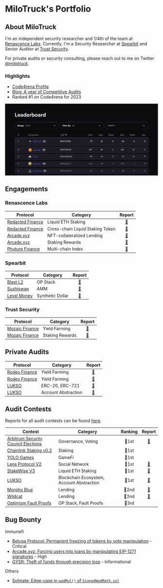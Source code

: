 # MiloTruck's Portfolio

## About MiloTruck

I'm an independent security researcher and 1/4th of the team at [Renascence Labs](https://renascence-labs.xyz/). Currently, I'm a Security Researcher at [Spearbit](https://spearbit.com/) and Senior Auditor at [Trust Security](https://www.trust-security.xyz/).

For private audits or security consulting, please reach out to me on Twitter [*@milotruck*](https://twitter.com/milotruck).

### Highlights

- [Code4rena Profile](https://code4rena.com/@MiloTruck)
- [Blog: A year of Competitive Audits](https://milotruck.github.io/blog/A-year-of-Competitive-Audits/)
- Ranked #1 on Code4rena for 2023

<img src="images/c4_leaderboard.png" width="900">

## Engagements

### Renascence Labs

| Protocol | Category |  Report |
| - | - | :-: |
| [Redacted Finance](https://redacted.finance/) | Liquid ETH Staking | [📄](/engagements/renascence/Redacted%20Finance%20(Institutional%20Pirex).pdf) |
| [Redacted Finance](https://redacted.finance/) | Cross-chain Liquid Staking Token | [📄](/engagements/renascence/Redacted%20Finance%20(Branded%20LST).pdf) |
| [Arcade.xyz](https://www.arcade.xyz/) | NFT-collateralized Lending | [📄](/engagements/renascence/Arcade.xyz%20(V4).pdf) |
| [Arcade.xyz](https://www.arcade.xyz/) | Staking Rewards | [📄](/engagements/renascence/Arcade.xyz%20(ARCD%20Staking).pdf) |
| [Phuture Finance](https://www.phuture.finance/) | Multi-chain Index | [📄](/engagements/renascence/Phuture%20Finance%20(V2).pdf) |

### Spearbit

| Protocol | Category | Report |
| - | - | :-: |
| [Blast L2](https://blast.io/) | OP Stack | [📄](/engagements/spearbit/Blast%20L2.pdf) |
| [Sushiswap](https://www.sushi.com/) | AMM | [📄](/engagements/spearbit/Sushiswap%20(RouteProcessor4).pdf) |
| [Level Money](https://withstable.com/) | Synthetic Dollar | [📄](/engagements/spearbit/Level%20Money%20(Staking).pdf) |

### Trust Security

| Protocol | Category | Report |
| - | - | :-: |
| [Mozaic Finance](https://mozaic.finance/) | Yield Farming | [📄](/engagements/trust/Mozaic%20(Thesus%20Vault).pdf) |
| [Mozaic Finance](https://mozaic.finance/) | Staking Rewards | [📄](/engagements/trust/Mozaic%20(xMOZ%20Staking).pdf) |

## Private Audits

| Protocol | Category | Report |
| - | - | :-: |
| [Rodeo Finance](https://www.rodeofinance.xyz/) |  Yield Farming | [📄](/solo/Rodeo%20Finance%20(Camelot%20V3%20Strategy).pdf) | 
| [Rodeo Finance](https://www.rodeofinance.xyz/) |  Yield Farming | [📄](/solo/Rodeo%20Finance%20(GMX%20GM%20Strategy).pdf) | 
| [LUKSO](https://lukso.network/) |  ERC-20, ERC-721 | [📄](/solo/LUKSO%20(LSP4,%20LSP7,%20LSP8).pdf) |
| [LUKSO](https://lukso.network/) |  Account Abstraction | [📄](/solo/LUKSO%20(LSP0,%20LSP6).pdf) |

## Audit Contests

Reports for all audit contests can be found [here](/contests/).

| Contest | Category | Ranking | Report |
| - | - | :-: | :-: |
| [Arbitrum Security Council Elections](https://code4rena.com/contests/2023-08-arbitrum-security-council-election-system) | Governance, Voting | 🥇1st | [📄](/contests/pdf/Arbitrum%20Security%20Council%20Elections.pdf) |
| [Chainlink Staking v0.2](https://code4rena.com/contests/2023-08-chainlink-staking-v02) | Staking | 🥇1st |  |
| [YOLO Games](https://cantina.xyz/competitions/a2c3cc6a-e384-495f-9751-5d7e657bc219/leaderboard) | GameFi | 🥇1st |  |
| [Lens Protocol V2](https://code4rena.com/contests/2023-07-lens-protocol-v2) | Social Network | 🥇1st |[📄](/contests/2023-07-lens.md) |
| [StakeWise V3](https://app.hats.finance/audit-competitions/stakewise-0xd91cd6ed6c9a112fdc112b1a3c66e47697f522cd/leaderboard) | Liquid ETH Staking | 🥇1st |[📄](/contests/pdf/StakeWise%20V3.pdf) |
| [LUKSO](https://code4rena.com/contests/2023-06-lukso) | Blockchain Ecosystem, Account Abstraction | 🥇1st | [📄](/contests/pdf/LUKSO.pdf) |
| [Morpho Blue](https://cantina.xyz/competitions/d86b7f95-e574-4092-8ea2-78dcac2f54f1/leaderboard) | Lending | 🥈2nd | [📄](/contests/2023-12-morpho-blue.md) |
| [Wildcat](https://code4rena.com/contests/2023-10-the-wildcat-protocol) | Lending | 🥈2nd | [📄](/contests/2023-10-wildcat.md) |
| [Optimism Fault Proofs](https://audits.sherlock.xyz/contests/205/leaderboard) | OP Stack, Fault Proofs | 🥉3rd | |

## Bug Bounty

Immunefi

- [Beluga Protocol: Permanent freezing of tokens by vote manipulation](/immunefi/beluga-C-01.md) - Critical
- [Arcade.xyz: Forcing users into loans by manipulating EIP-1271 signatures](/immunefi/arcadexyz-H-01.md) - High
- [GYSR: Theft of funds through precision loss](/immunefi/gysr-I-01.md) - Informational

Others

- [Solmate: Edge-case in `wadMul()` of `SignedWadMath.sol`](https://github.com/transmissions11/solmate/pull/380)